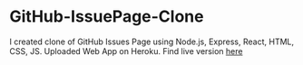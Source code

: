# GitHub-IssuePage-Clone
I created clone of GitHub Issues Page using Node.js, Express, React, HTML, CSS, JS. Uploaded Web App on Heroku. Find live version [here](https://github-issuepage-webapp.herokuapp.com/)
